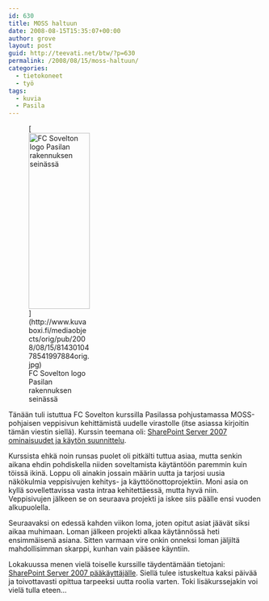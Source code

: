 ```yaml
---
id: 630
title: MOSS haltuun
date: 2008-08-15T15:35:07+00:00
author: grove
layout: post
guid: http://teevati.net/btw/?p=630
permalink: /2008/08/15/moss-haltuun/
categories:
  - tietokoneet
  - työ
tags:
  - kuvia
  - Pasila
---
```

<figure style="width: 121px" class="wp-caption alignleft">[<img title="FC Sovelton logo Pasilan rakennuksen seinässä" src="http://www.kuvaboxi.fi/mediaobjects/pub/2008/08/15/8143010478541997884web_0.jpg" alt="FC Sovelton logo Pasilan rakennuksen seinässä" width="121" height="349" />](http://www.kuvaboxi.fi/mediaobjects/orig/pub/2008/08/15/8143010478541997884orig.jpg)<figcaption class="wp-caption-text">FC Sovelton logo Pasilan rakennuksen seinässä</figcaption></figure> 

Tänään tuli istuttua FC Sovelton kurssilla Pasilassa pohjustamassa MOSS-pohjaisen veppisivun kehittämistä uudelle virastolle (itse asiassa kirjoitin tämän viestin siellä). Kurssin teemana oli: [SharePoint Server 2007 ominaisuudet ja käytön suunnittelu](http://www.fcsovelto.fi/kurssit/Kurssi.aspx?ID=2012 "SharePoint Server ominaisuudet ja käytön suunnittelu - FC Sovelto Oyj").

Kurssista ehkä noin runsas puolet oli pitkälti tuttua asiaa, mutta senkin aikana ehdin pohdiskella niiden soveltamista käytäntöön paremmin kuin töissä ikinä. Loppu oli ainakin jossain määrin uutta ja tarjosi uusia näkökulmia veppisivujen kehitys- ja käyttöönottoprojektiin. Moni asia on kyllä sovellettavissa vasta intraa kehitettäessä, mutta hyvä niin. Veppisivujen jälkeen se on seuraava projekti ja iskee siis päälle ensi vuoden alkupuolella.

Seuraavaksi on edessä kahden viikon loma, joten opitut asiat jäävät siksi aikaa muhimaan. Loman jälkeen projekti alkaa käytännössä heti ensimmäisenä asiana. Sitten varmaan vire onkin onneksi loman jäljiltä mahdollisimman skarppi, kunhan vain pääsee käyntiin.

Lokakuussa menen vielä toiselle kurssille täydentämään tietojani: [SharePoint Server 2007 pääkäyttäjälle](http://www.fcsovelto.fi/kurssit/Kurssi.aspx?ID=2146 "SharePoint Server 2007 pääkäyttäjälle - FC Sovelto Oyj"). Siellä tulee istuskeltua kaksi päivää ja toivottavasti opittua tarpeeksi uutta roolia varten. Toki lisäkurssejakin voi vielä tulla eteen&#8230;